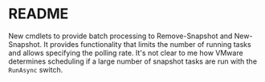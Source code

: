 # README

New cmdlets to provide batch processing to Remove-Snapshot and New-Snapshot. It provides functionality that limits the number of running tasks and allows specifying the polling rate. It's not clear to me how VMware determines scheduling if a large number of snapshot tasks are run with the `RunAsync` switch.
